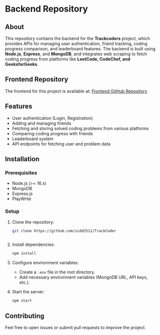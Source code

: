# Backend Repository

## About

This repository contains the backend for the **Trackcoders** project, which provides APIs for managing user authentication, friend tracking, coding progress comparison, and leaderboard features. The backend is built using **Node.js**, **Express**, and **MongoDB**, and integrates web scraping to fetch coding progress from platforms like **LeetCode, CodeChef, and GeeksforGeeks**.

## Frontend Repository

The frontend for this project is available at:
[Frontend GitHub Repository](https://github.com/sidd2512/TrackCoder-Frontend/tree/main)

## Features

- User authentication (Login, Registration)
- Adding and managing friends
- Fetching and storing solved coding problems from various platforms
- Comparing coding progress with friends
- Leaderboard system
- API endpoints for fetching user and problem data

## Installation

### Prerequisites

- Node.js (>= 16.x)
- MongoDB
- Express.js
- PlayWrite

### Setup

1. Clone the repository:

   ```sh
   git clone https://github.com/sidd2512/TrackCoder
  
   ```

2. Install dependencies:

   ```sh
   npm install
   ```

3. Configure environment variables:

   - Create a `.env` file in the root directory.
   - Add necessary environment variables (MongoDB URL, API keys, etc.).

4. Start the server:

   ```sh
   npm start
   ```

##

## Contributing

Feel free to open issues or submit pull requests to improve the project.

##

